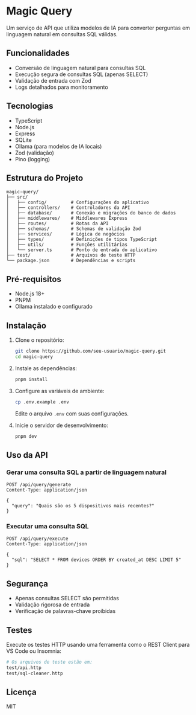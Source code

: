 # Magic Query

Um serviço de API que utiliza modelos de IA para converter perguntas em linguagem natural em consultas SQL válidas.

## Funcionalidades

- Conversão de linguagem natural para consultas SQL
- Execução segura de consultas SQL (apenas SELECT)
- Validação de entrada com Zod
- Logs detalhados para monitoramento

## Tecnologias

- TypeScript
- Node.js
- Express
- SQLite
- Ollama (para modelos de IA locais)
- Zod (validação)
- Pino (logging)

## Estrutura do Projeto

```
magic-query/
├── src/
│   ├── config/         # Configurações do aplicativo
│   ├── controllers/    # Controladores da API
│   ├── database/       # Conexão e migrações do banco de dados
│   ├── middlewares/    # Middlewares Express
│   ├── routes/         # Rotas da API
│   ├── schemas/        # Schemas de validação Zod
│   ├── services/       # Lógica de negócios
│   ├── types/          # Definições de tipos TypeScript
│   ├── utils/          # Funções utilitárias
│   └── server.ts       # Ponto de entrada do aplicativo
├── test/               # Arquivos de teste HTTP
└── package.json        # Dependências e scripts
```

## Pré-requisitos

- Node.js 18+
- PNPM
- Ollama instalado e configurado

## Instalação

1. Clone o repositório:
   ```bash
   git clone https://github.com/seu-usuario/magic-query.git
   cd magic-query
   ```

2. Instale as dependências:
   ```bash
   pnpm install
   ```

3. Configure as variáveis de ambiente:
   ```bash
   cp .env.example .env
   ```
   Edite o arquivo `.env` com suas configurações.

4. Inicie o servidor de desenvolvimento:
   ```bash
   pnpm dev
   ```

## Uso da API

### Gerar uma consulta SQL a partir de linguagem natural

```http
POST /api/query/generate
Content-Type: application/json

{
  "query": "Quais são os 5 dispositivos mais recentes?"
}
```

### Executar uma consulta SQL

```http
POST /api/query/execute
Content-Type: application/json

{
  "sql": "SELECT * FROM devices ORDER BY created_at DESC LIMIT 5"
}
```

## Segurança

- Apenas consultas SELECT são permitidas
- Validação rigorosa de entrada
- Verificação de palavras-chave proibidas

## Testes

Execute os testes HTTP usando uma ferramenta como o REST Client para VS Code ou Insomnia:

```bash
# Os arquivos de teste estão em:
test/api.http
test/sql-cleaner.http
```

## Licença

MIT
